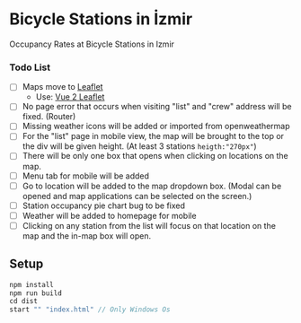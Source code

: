 # Bicycle Stations in İzmir
Occupancy Rates at Bicycle Stations in Izmir

### Todo List
- [ ] Maps move to [Leaflet](https://leafletjs.com/)
  - Use: [Vue 2 Leaflet](https://vue2-leaflet.netlify.app/)
- [ ] No page error that occurs when visiting "list" and "crew" address will be fixed. (Router)
- [ ] Missing weather icons will be added or imported from openweathermap
- [ ] For the "list" page in mobile view, the map will be brought to the top or the div will be given height. (At least 3 stations `heigth:"270px"`)
- [ ] There will be only one box that opens when clicking on locations on the map.
- [ ] Menu tab for mobile will be added
- [ ] Go to location will be added to the map dropdown box. (Modal can be opened and map applications can be selected on the screen.)
- [ ] Station occupancy pie chart bug to be fixed
- [ ] Weather will be added to homepage for mobile
- [ ] Clicking on any station from the list will focus on that location on the map and the in-map box will open.

## Setup
```java
npm install
npm run build
cd dist
start "" "index.html" // Only Windows Os
```
